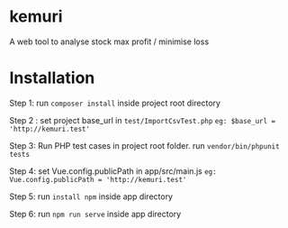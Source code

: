 # kemuri
A web tool to analyse stock max profit / minimise loss

# Installation

Step 1:
run `composer install` inside project root directory


Step 2 : 
set project base_url in `test/ImportCsvTest.php`      `eg: $base_url = 'http://kemuri.test'`


Step 3:
Run PHP test cases in project root folder.          run `vendor/bin/phpunit tests`


Step 4:
set Vue.config.publicPath in app/src/main.js `eg: Vue.config.publicPath = 'http://kemuri.test'`


Step 5:
run `install npm` inside app directory


Step 6:
run `npm run serve` inside app directory
